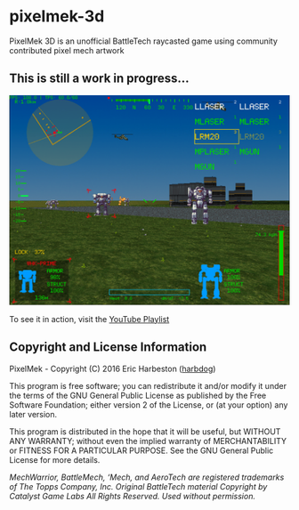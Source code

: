 # pixelmek-3d
PixelMek 3D is an unofficial BattleTech raycasted game using community contributed pixel mech artwork

## This is still a work in progress...

![Screenshot](docs/images/screenshot.png?raw=true)

To see it in action, visit the [YouTube Playlist](https://www.youtube.com/playlist?list=PLOINtzQqJWIjJazpjglLLukTZF3KBNghR)

## Copyright and License Information

PixelMek - Copyright (C) 2016 Eric Harbeston ([harbdog](https://github.com/harbdog))

This program is free software; you can redistribute it and/or modify
it under the terms of the GNU General Public License as published by
the Free Software Foundation; either version 2 of the License, or
(at your option) any later version.

This program is distributed in the hope that it will be useful,
but WITHOUT ANY WARRANTY; without even the implied warranty of
MERCHANTABILITY or FITNESS FOR A PARTICULAR PURPOSE.  See the
GNU General Public License for more details.

_MechWarrior, BattleMech, ‘Mech, and AeroTech are registered trademarks of
The Topps Company, Inc. Original BattleTech material Copyright by Catalyst Game Labs
All Rights Reserved. Used without permission._
